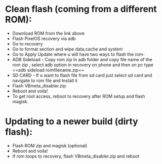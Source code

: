 # Clean flash (coming from a different ROM):
- Download ROM from the link above
- Flash PixelOS recovery via adb
- Go to recovery
- Go to format section and wipe data,cache and system
- Go to Apply Update where u will have two ways to flash the rom-
- ADB Sideload -
Copy rom zip In adb folder and copy file name of the rom zip , select adb option in recovery on phone and then on pc type
==adb sideload romfilename.zip==
- SD CARD - If u want to flash file from sd card just select sd card and navigate to rom file and Install it
- Flash VBmeta_disabler.zip
- Reboot and voila!
- To get root access, reboot to recovery after ROM setup and flash magisk.

# Updating to a newer build (dirty flash):
- Flash ROM zip and magisk (optional)
- Reboot and voila!
- If rom loops to recovery, flash VBmeta_disabler.zip and reboot
